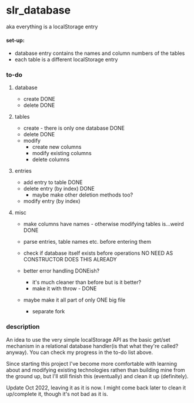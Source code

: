 # slr_database

aka everything is a localStorage entry

#### set-up:
   - database entry contains the names and column numbers of the tables
   - each table is a different localStorage entry

### to-do

1. database
   - create DONE
   - delete DONE
2. tables
   - create - there is only one database DONE
   - delete DONE
   - modify
      - create new columns
      - modify existing columns
      - delete columns
3. entries
   - add entry to table DONE
   - delete entry (by index) DONE
      - maybe make other deletion methods too?
   - modify entry (by index)

4. misc
   - make columns have names - otherwise modifying tables is...weird DONE
   - parse entries, table names etc. before entering them
   - check if database itself exists before operations NO NEED AS CONSTRUCTOR DOES THIS ALREADY
   - better error handling DONEish?
      - it's much cleaner than before but is it better?
      - make it with throw - DONE

   - maybe make it all part of only ONE big file
      - separate fork

### description
An idea to use the very simple localStorage API as the basic get/set mechanism in a relational database handler(is that what they're called? anyway).
You can check my progress in the to-do list above. 

Since starting this project I've become more comfortable with learning about and modifying existing technologies rathen than building mine from the ground up, but I'll still finish this (eventually) and clean it up (definitely). 


Update Oct 2022, leaving it as it is now. I might come back later to clean it up/complete it, though it's not bad as it is.
